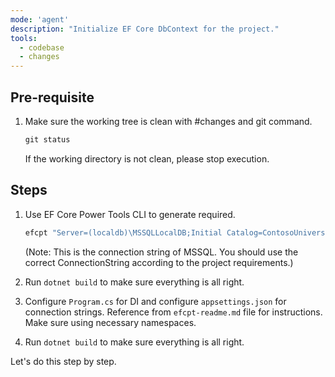 ```yaml
---
mode: 'agent'
description: "Initialize EF Core DbContext for the project."
tools:
  - codebase
  - changes
---
```

## Pre-requisite

1. Make sure the working tree is clean with #changes and git command.

    ```ps1
    git status
    ```

   If the working directory is not clean, please stop execution.

## Steps

1. Use EF Core Power Tools CLI to generate required.

    ```ps1
    efcpt "Server=(localdb)\MSSQLLocalDB;Initial Catalog=ContosoUniversity;Trusted_Connection=True;Encrypt=false" mssql
    ```
   (Note: This is the connection string of MSSQL. You should use the correct ConnectionString according to the project requirements.)

2. Run `dotnet build` to make sure everything is all right.

3. Configure `Program.cs` for DI and configure `appsettings.json` for connection strings. Reference from `efcpt-readme.md` file for instructions. Make sure using necessary namespaces.

4. Run `dotnet build` to make sure everything is all right.

Let's do this step by step.
